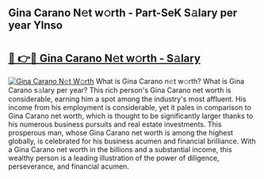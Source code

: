 ## Gina Carano N𝚎t w𝚘rth - Part-SeK S𝚊lary per year Ylnso

# <h2><a href="http://gc3vew.nevu.top/?p=Gina+Carano">🔗 👉🔴 Gina Carano N𝚎t w𝚘rth - S𝚊lary</a></h2>

[![Gina Carano N𝚎t W𝚘rth](https://i.imgur.com/Oavwk0R.jpeg)](http://gc3vew.nevu.top/?p=Gina+Carano)
What is Gina Carano n𝚎t w𝚘rth? What is Gina Carano s𝚊lary per year?
This rich person's Gina Carano net worth is considerable, earning him a spot among the industry's most affluent. His income from his employment is considerable, yet it pales in comparison to Gina Carano net worth, which is thought to be significantly larger thanks to his numerous business pursuits and real estate investments. This prosperous man, whose Gina Carano net worth is among the highest globally, is celebrated for his business acumen and financial brilliance. With a Gina Carano net worth in the billions and a substantial income, this wealthy person is a leading illustration of the power of diligence, perseverance, and financial acumen.
